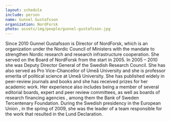 ```yaml
---
layout: schedule
include: person
name: Gunnel Gustafsson
organization: NordForsk
photo: assets/img/people/gunnel-gustafsson.jpg
---
```


Since 2010 Gunnel Gustafsson is Director of NordForsk, which is an organization under the Nordic Council of Ministers with 
the mandate to strengthen Nordic research and research infrastructure cooperation. She served on the Board of NordForsk 
from the start in 2005. In 2005 – 2010 she was Deputy Director General of the Swedish Research Council. She has also 
served as Pro Vice-Chancellor of Umeå University and she is professor emerita of political science at Umeå University. 
She has published widely in peer-review journals and books and she has received prizes for her academic work. Her experience 
also includes being a member of several editorial  boards, expert and peer review committees, as well as  boards of research 
financing agencies , among them the Bank of Sweden Tercentenary Foundation. During the Swedish presidency in the European 
Union , in the spring of 2009, she was the leader of a team responsible for the work that resulted in the Lund Declaration.
